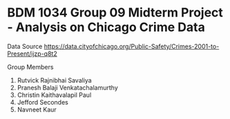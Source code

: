 # BDM 1034 Group 09 Midterm Project - Analysis on Chicago Crime Data

Data Source
https://data.cityofchicago.org/Public-Safety/Crimes-2001-to-Present/ijzp-q8t2

Group Members
1. Rutvick Rajnibhai Savaliya
2. Pranesh Balaji Venkatachalamurthy
3. Christin Kaithavalapil Paul
4. Jefford Secondes
5. Navneet Kaur
